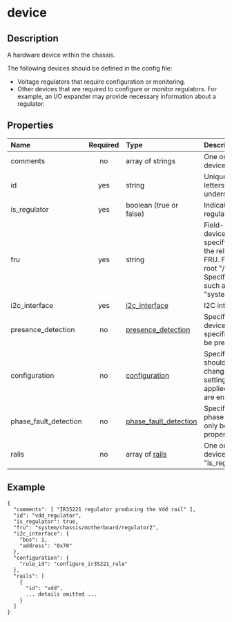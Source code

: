 # device

## Description
A hardware device within the chassis.

The following devices should be defined in the config file:
* Voltage regulators that require configuration or monitoring.
* Other devices that are required to configure or monitor regulators.  For
  example, an I/O expander may provide necessary information about a regulator.

## Properties
| Name | Required | Type | Description |
| :--- | :------: | :--- | :---------- |
| comments | no | array of strings | One or more comment lines describing this device. |
| id | yes | string | Unique ID for this device.  Can only contain letters (A-Z, a-z), numbers (0-9), and underscore (\_). |
| is_regulator | yes | boolean (true or false) | Indicates whether this device is a voltage regulator (phase controller). |
| fru | yes | string | Field-Replaceable Unit (FRU) for this device.  If the device itself is not a FRU, specify the FRU that contains it.  Specify the relative D-Bus inventory path of the FRU.  Full inventory paths begin with the root "/xyz/openbmc_project/inventory".  Specify the relative path below the root, such as "system/chassis/motherboard/regulator2". |
| i2c_interface | yes | [i2c_interface](i2c_interface.md) | I2C interface to this device. |
| presence_detection | no | [presence_detection](presence_detection.md) | Specifies how to detect whether this device is present.  If this property is not specified, the device is assumed to always be present. |
| configuration | no | [configuration](configuration.md) | Specifies configuration changes that should be applied to this device.  These changes usually override hardware default settings.  The configuration changes are applied during the boot before regulators are enabled. |
| phase_fault_detection | no | [phase_fault_detection](phase_fault_detection.md) | Specifies how to detect and log redundant phase faults in this voltage regulator.  Can only be specified if the "is_regulator" property is true. |
| rails | no | array of [rails](rail.md) | One or more voltage rails produced by this device.  Can only be specified if the "is_regulator" property is true. |

## Example
```
{
  "comments": [ "IR35221 regulator producing the Vdd rail" ],
  "id": "vdd_regulator",
  "is_regulator": true,
  "fru": "system/chassis/motherboard/regulator2",
  "i2c_interface": {
    "bus": 1,
    "address": "0x70"
  },
  "configuration": {
    "rule_id": "configure_ir35221_rule"
  },
  "rails": [
    {
      "id": "vdd",
      ... details omitted ...
    }
  ]
}
```
